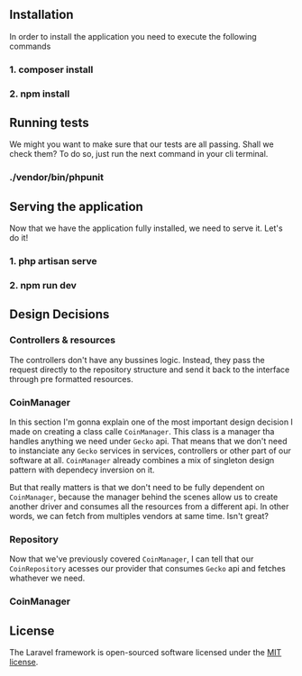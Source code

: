 ## Installation

In order to install the application you need to execute the following commands

### 1. composer install
### 2. npm install

## Running tests

We might you want to make sure that our tests are all passing. Shall we check them? To do so, just run the next command in your cli terminal.

### ./vendor/bin/phpunit

## Serving the application

Now that we have the application fully installed, we need to serve it. Let's do it!

### 1. php artisan serve
### 2. npm run dev

## Design Decisions

### Controllers & resources

The controllers don't have any bussines logic. Instead, they pass the request directly to the repository structure
and send it back to the interface through pre formatted resources.

### CoinManager

In this section I'm gonna explain one of the most important design decision I made on creating a class calle `CoinManager`. This class is a manager tha handles anything we need under `Gecko` api. That means that we don't need to instanciate any `Gecko` services in services, controllers or other part of our software at all. `CoinManager` already combines a mix of
singleton design pattern with dependecy inversion on it.

But that really matters is that we don't need to be fully dependent on `CoinManager`, because the manager behind the scenes allow us to create another driver and consumes all the resources from a different api. In other words, we can fetch from 
multiples vendors at same time. Isn't great?

### Repository

Now that we've previously covered `CoinManager`, I can tell that our `CoinRepository` acesses our provider that consumes `Gecko` api and fetches whathever we need. 

### CoinManager

## License

The Laravel framework is open-sourced software licensed under the [MIT license](https://opensource.org/licenses/MIT).
